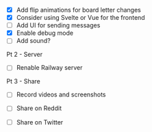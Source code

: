 
- [x] Add flip animations for board letter changes
- [x] Consider using Svelte or Vue for the frontend
- [ ] Add UI for sending messages
- [x] Enable debug mode
- [ ] Add sound?

Pt 2 - Server
- [ ] Renable Railway server

Pt 3 - Share
- [ ] Record videos and screenshots
- [ ] Share on Reddit
- [ ] Share on Twitter

